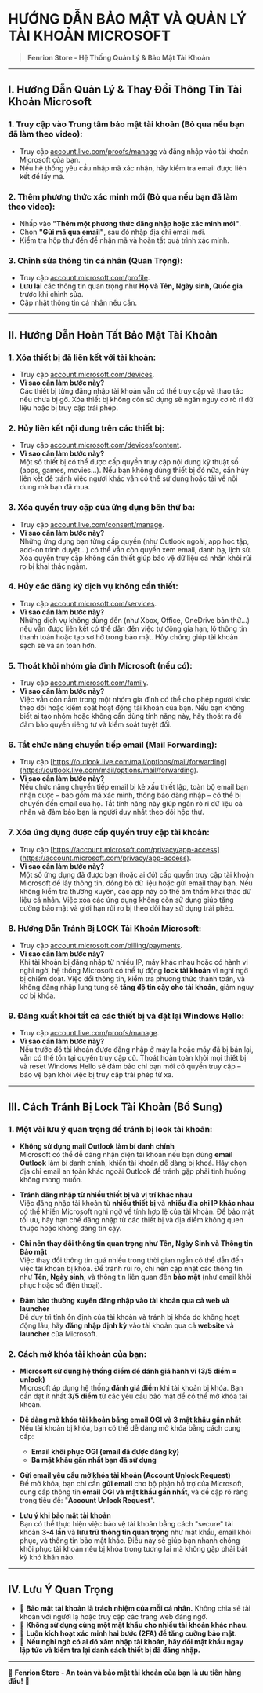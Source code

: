 # HƯỚNG DẪN BẢO MẬT VÀ QUẢN LÝ TÀI KHOẢN MICROSOFT

> **Fenrion Store - Hệ Thống Quản Lý & Bảo Mật Tài Khoản**

---

## I. Hướng Dẫn Quản Lý & Thay Đổi Thông Tin Tài Khoản Microsoft

### 1. Truy cập vào Trung tâm bảo mật tài khoản (Bỏ qua nếu bạn đã làm theo video):
- Truy cập [account.live.com/proofs/manage](https://account.live.com/proofs/manage) và đăng nhập vào tài khoản Microsoft của bạn.
- Nếu hệ thống yêu cầu nhập mã xác nhận, hãy kiểm tra email được liên kết để lấy mã.

### 2. Thêm phương thức xác minh mới (Bỏ qua nếu bạn đã làm theo video):
- Nhấp vào **"Thêm một phương thức đăng nhập hoặc xác minh mới"**.
- Chọn **"Gửi mã qua email"**, sau đó nhập địa chỉ email mới.
- Kiểm tra hộp thư đến để nhận mã và hoàn tất quá trình xác minh.

### 3. Chỉnh sửa thông tin cá nhân (Quan Trọng):
- Truy cập [account.microsoft.com/profile](https://account.microsoft.com/profile).
- **Lưu lại** các thông tin quan trọng như **Họ và Tên, Ngày sinh, Quốc gia** trước khi chỉnh sửa.
- Cập nhật thông tin cá nhân nếu cần.

---

## II. Hướng Dẫn Hoàn Tất Bảo Mật Tài Khoản

### 1. Xóa thiết bị đã liên kết với tài khoản:
- Truy cập [account.microsoft.com/devices](https://account.microsoft.com/devices).
- **Vì sao cần làm bước này?**  
  Các thiết bị từng đăng nhập tài khoản vẫn có thể truy cập và thao tác nếu chưa bị gỡ. Xóa thiết bị không còn sử dụng sẽ ngăn nguy cơ rò rỉ dữ liệu hoặc bị truy cập trái phép.


### 2. Hủy liên kết nội dung trên các thiết bị:
- Truy cập [account.microsoft.com/devices/content](https://account.microsoft.com/devices/content).
- **Vì sao cần làm bước này?**  
  Một số thiết bị có thể được cấp quyền truy cập nội dung kỹ thuật số (apps, games, movies...). Nếu bạn không dùng thiết bị đó nữa, cần hủy liên kết để tránh việc người khác vẫn có thể sử dụng hoặc tải về nội dung mà bạn đã mua.


### 3. Xóa quyền truy cập của ứng dụng bên thứ ba:
- Truy cập [account.live.com/consent/manage](https://account.live.com/consent/Manage).
- **Vì sao cần làm bước này?**  
  Những ứng dụng bạn từng cấp quyền (như Outlook ngoài, app học tập, add-on trình duyệt...) có thể vẫn còn quyền xem email, danh bạ, lịch sử. Xóa quyền truy cập không cần thiết giúp bảo vệ dữ liệu cá nhân khỏi rủi ro bị khai thác ngầm.


### 4. Hủy các đăng ký dịch vụ không cần thiết:
- Truy cập [account.microsoft.com/services](https://account.microsoft.com/services).
- **Vì sao cần làm bước này?**  
  Những dịch vụ không dùng đến (như Xbox, Office, OneDrive bản thử...) nếu vẫn được liên kết có thể dẫn đến việc tự động gia hạn, lộ thông tin thanh toán hoặc tạo sơ hở trong bảo mật. Hủy chúng giúp tài khoản sạch sẽ và an toàn hơn.


### 5. Thoát khỏi nhóm gia đình Microsoft (nếu có):
- Truy cập [account.microsoft.com/family](https://account.microsoft.com/family).
- **Vì sao cần làm bước này?**  
  Việc vẫn còn nằm trong một nhóm gia đình có thể cho phép người khác theo dõi hoặc kiểm soát hoạt động tài khoản của bạn. Nếu bạn không biết ai tạo nhóm hoặc không cần dùng tính năng này, hãy thoát ra để đảm bảo quyền riêng tư và kiểm soát tuyệt đối.


### 6. Tắt chức năng chuyển tiếp email (Mail Forwarding):
- Truy cập [https://outlook.live.com/mail/options/mail/forwarding](https://outlook.live.com/mail/options/mail/forwarding).
- **Vì sao cần làm bước này?**  
  Nếu chức năng chuyển tiếp email bị kẻ xấu thiết lập, toàn bộ email bạn nhận được – bao gồm mã xác minh, thông báo đăng nhập – có thể bị chuyển đến email của họ. Tắt tính năng này giúp ngăn rò rỉ dữ liệu cá nhân và đảm bảo bạn là người duy nhất theo dõi hộp thư.


### 7. Xóa ứng dụng được cấp quyền truy cập tài khoản:
- Truy cập [https://account.microsoft.com/privacy/app-access](https://account.microsoft.com/privacy/app-access).
- **Vì sao cần làm bước này?**  
  Một số ứng dụng đã được bạn (hoặc ai đó) cấp quyền truy cập tài khoản Microsoft để lấy thông tin, đồng bộ dữ liệu hoặc gửi email thay bạn. Nếu không kiểm tra thường xuyên, các app này có thể âm thầm khai thác dữ liệu cá nhân. Việc xóa các ứng dụng không còn sử dụng giúp tăng cường bảo mật và giới hạn rủi ro bị theo dõi hay sử dụng trái phép.


### 8. Hướng Dẫn Tránh Bị LOCK Tài Khoản Microsoft:
- Truy cập [account.microsoft.com/billing/payments](https://account.microsoft.com/billing/payments).
- **Vì sao cần làm bước này?**  
  Khi tài khoản bị đăng nhập từ nhiều IP, máy khác nhau hoặc có hành vi nghi ngờ, hệ thống Microsoft có thể tự động **lock tài khoản** vì nghi ngờ bị chiếm đoạt. Việc đổi thông tin, kiểm tra phương thức thanh toán, và không đăng nhập lung tung sẽ **tăng độ tin cậy cho tài khoản**, giảm nguy cơ bị khóa.


### 9. Đăng xuất khỏi tất cả các thiết bị và đặt lại Windows Hello:
- Truy cập [account.live.com/proofs/manage](https://account.live.com/proofs/manage).
- **Vì sao cần làm bước này?**  
  Nếu trước đó tài khoản được đăng nhập ở máy lạ hoặc máy đã bị bán lại, vẫn có thể tồn tại quyền truy cập cũ. Thoát hoàn toàn khỏi mọi thiết bị và reset Windows Hello sẽ đảm bảo chỉ bạn mới có quyền truy cập – bảo vệ bạn khỏi việc bị truy cập trái phép từ xa.

---


## III. Cách Tránh Bị Lock Tài Khoản (Bổ Sung)

### 1. Một vài lưu ý quan trọng để tránh bị lock tài khoản:
- **Không sử dụng mail Outlook làm bí danh chính**  
  Microsoft có thể dễ dàng nhận diện tài khoản nếu bạn dùng **email Outlook** làm bí danh chính, khiến tài khoản dễ dàng bị khoá. Hãy chọn địa chỉ email an toàn khác ngoài Outlook để tránh gặp phải tình huống không mong muốn.

- **Tránh đăng nhập từ nhiều thiết bị và vị trí khác nhau**  
  Việc đăng nhập tài khoản từ **nhiều thiết bị** và **nhiều địa chỉ IP khác nhau** có thể khiến Microsoft nghi ngờ về tính hợp lệ của tài khoản. Để bảo mật tối ưu, hãy hạn chế đăng nhập từ các thiết bị và địa điểm không quen thuộc hoặc không đáng tin cậy.

- **Chỉ nên thay đổi thông tin quan trọng như Tên, Ngày Sinh và Thông tin Bảo mật**  
  Việc thay đổi thông tin quá nhiều trong thời gian ngắn có thể dẫn đến việc tài khoản bị khóa. Để tránh rủi ro, chỉ nên cập nhật các thông tin như **Tên**, **Ngày sinh**, và thông tin liên quan đến **bảo mật** (như email khôi phục hoặc số điện thoại).

- **Đảm bảo thường xuyên đăng nhập vào tài khoản qua cả web và launcher**  
  Để duy trì tính ổn định của tài khoản và tránh bị khóa do không hoạt động lâu, hãy **đăng nhập định kỳ** vào tài khoản qua cả **website** và **launcher** của Microsoft.


### 2. Cách mở khóa tài khoản của bạn:
- **Microsoft sử dụng hệ thống điểm để đánh giá hành vi (3/5 điểm = unlock)**  
  Microsoft áp dụng hệ thống **đánh giá điểm** khi tài khoản bị khóa. Bạn cần đạt ít nhất **3/5 điểm** từ các yêu cầu bảo mật để có thể mở khóa tài khoản.

- **Dễ dàng mở khóa tài khoản bằng email OGI và 3 mật khẩu gần nhất**  
  Nếu tài khoản bị khóa, bạn có thể dễ dàng mở khóa bằng cách cung cấp:
  - **Email khôi phục OGI (email đã được đăng ký)**
  - **Ba mật khẩu gần nhất bạn đã sử dụng**

- **Gửi email yêu cầu mở khóa tài khoản (Account Unlock Request)**  
  Để mở khóa, bạn chỉ cần **gửi email** cho bộ phận hỗ trợ của Microsoft, cung cấp thông tin **email OGI và mật khẩu gần nhất**, và đề cập rõ ràng trong tiêu đề: "**Account Unlock Request**".

- **Lưu ý khi bảo mật tài khoản**  
  Bạn có thể thực hiện việc bảo vệ tài khoản bằng cách "secure" tài khoản **3-4 lần** và **lưu trữ thông tin quan trọng** như mật khẩu, email khôi phục, và thông tin bảo mật khác. Điều này sẽ giúp bạn nhanh chóng khôi phục tài khoản nếu bị khóa trong tương lai mà không gặp phải bất kỳ khó khăn nào.

---

## IV. Lưu Ý Quan Trọng

- 🔹 **Bảo mật tài khoản là trách nhiệm của mỗi cá nhân.** Không chia sẻ tài khoản với người lạ hoặc truy cập các trang web đáng ngờ.
- 🔹 **Không sử dụng cùng một mật khẩu cho nhiều tài khoản khác nhau.**
- 🔹 **Luôn kích hoạt xác minh hai bước (2FA) để tăng cường bảo mật.**
- 🔹 **Nếu nghi ngờ có ai đó xâm nhập tài khoản, hãy đổi mật khẩu ngay lập tức và kiểm tra lại danh sách thiết bị đã đăng nhập.**

---

💎 **Fenrion Store - An toàn và bảo mật tài khoản của bạn là ưu tiên hàng đầu!** 💎
